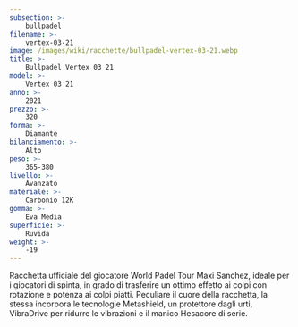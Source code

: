 ```yaml
---
subsection: >-
    bullpadel
filename: >-
    vertex-03-21
image: /images/wiki/racchette/bullpadel-vertex-03-21.webp
title: >-
    Bullpadel Vertex 03 21
model: >-
    Vertex 03 21
anno: >-
    2021
prezzo: >-
    320
forma: >-
    Diamante
bilanciamento: >-
    Alto
peso: >-
    365-380
livello: >-
    Avanzato
materiale: >-
    Carbonio 12K
gomma: >-
    Eva Media
superficie: >-
    Ruvida
weight: >-
    -19
---
```

Racchetta ufficiale del giocatore World Padel Tour Maxi Sanchez, ideale per i giocatori di spinta, in grado di trasferire un ottimo effetto ai colpi con rotazione e potenza ai colpi piatti. Peculiare il cuore della racchetta, la stessa incorpora le tecnologie Metashield, un protettore dagli urti, VibraDrive per ridurre le vibrazioni e il manico Hesacore di serie.